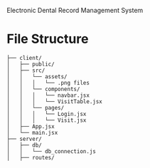 Electronic Dental Record Management System

# File Structure

```
├── client/
│   ├── public/
│   ├── src/
│   │   └── assets/
│   │   │   └── .png files
│   │   └── components/
│   │   │   └── navbar.jsx
│   │   │   └── VisitTable.jsx
│   │   └── pages/
│   │   │   └── Login.jsx
│   │   │   └── Visit.jsx
│   ├── App.jsx
│   └── main.jsx
├── server/
│   ├── db/
│   │   └── db_connection.js
│   ├── routes/

```
